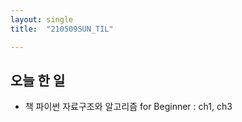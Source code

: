 ```yaml
---
layout: single
title:  "210509SUN_TIL"

---
```


## 오늘 한 일

* 책 파이썬 자료구조와 알고리즘 for Beginner : ch1, ch3

